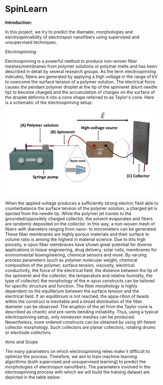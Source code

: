 # SpinLearn

**Introduction:**

In this project, we try to predict the diamater, morphologies and electrospinnability of electrospun nanofibers using supervised and unsupervised techniques.

*Electrospinning*

Electrospinning is a powerful method to produce non-woven fiber meshes/membranes from polymer solutions or polymer melts and has been described in detail by several research groups. As the term electrospinning indicates, fibers are generated by applying a high voltage in the range of kV to overcome the surface tension of a polymer solution. The electrical force causes the pendant polymer droplet at the tip of the spinneret (blunt needle tip) to become charged and the accumulation of charges on the surface of the droplet deforms it into a cone shape referred to as Taylor's cone. Here is a schematic of the electrospinning setup:

<img src="https://github.com/JeanSchoeller/SpinLearn/blob/main/images/Figure1.png" alt="Electrospinning setup"/>


When the applied voltage produces a sufficiently strong electric field able to counterbalance the surface tension of the polymer solution, a charged jet is ejected from the needle tip. While the polymer jet travels to the grounded/oppositely charged collector, the solvent evaporates and fibers are randomly deposited on the collector. In this way, a non-woven mesh of fibers with diameters ranging from nano- to micrometers can be generated. These fiber membranes are highly porous materials and their surface to volume ratio is among the highest in material science. Due to this high porosity, e-spun fiber membranes have shown great potential for diverse applications in tissue engineering, drug delivery, solar cells, membranes for environmental bioengineering, chemical sensors and more.
By varying process parameters (such as polymer molecular weight, chemical composition of the polymer, surface tension, viscosity, electrical conductivity, the force of the electrical field, the distance between the tip of the spinneret and the collector, the temperature and relative humidity, the type of collector) the morphology of the e-spun constructs can be tailored for specific structure and function. The fiber morphology is highly dependent on the equilibrium between the surface tension and the electrical field. If an equilibrium is not reached, the appa-rition of beads within the construct is inevitable and a broad distribution of the fiber diameter can be observed. The eruption of the jet from the Taylor cone is described as chaotic and pre-sents bending instability. Thus, using a typical electrospinning setup, only nonwoven meshes can be produced. Nevertheless, more ordered constructs can be obtained by using dif-ferent collector morphology. Such collectors are planar collectors, rotating drums or electrode collectors.

*Aims and Scope*

The many parameters on which electrospinning relies make it difficult to optimize the process. Therefore, we aim to train machine learning algorithms (both supervised and unsupervised learning) to predict the morphologies of electrospun nanofibers. The parameters involved in the electrospinning process with which we will build the training dataset are depicted in the table below:






